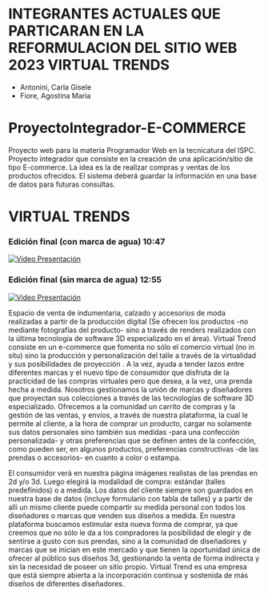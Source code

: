 # INTEGRANTES ACTUALES QUE PARTICARAN EN LA REFORMULACION DEL SITIO WEB 2023 VIRTUAL TRENDS
  - Antonini, Carla Gisele
  - Fiore, Agostina Maria 
  

# ProyectoIntegrador-E-COMMERCE

Proyecto web para la materia Programador Web en la tecnicatura del ISPC.
Proyecto integrador  que consiste en la creación de una aplicación/sitio de tipo E-commerce. La idea es la de realizar compras y ventas de los productos ofrecidos.
El sistema deberá guardar la información en una base de datos para futuras consultas.


# VIRTUAL TRENDS 
### Edición final (con marca de agua) 10:47
[![Video Presentación](https://img.youtube.com/vi/WdF4OM8eYXc/0.jpg)](https://www.youtube.com/watch?v=WdF4OM8eYXc)

### Edición final (sin marca de agua) 12:55
[![Video Presentación](https://img.youtube.com/vi/NvvD0ANatUU/0.jpg)](https://www.youtube.com/watch?v=NvvD0ANatUU)


Espacio de venta de indumentaria, calzado y accesorios de moda realizadas a partir de la producción digital (Se ofrecen los productos -no mediante fotografías del producto- sino a través de renders realizados con la última tecnología de software 3D especializado en el área).
Virtual Trend consiste en un e-commerce que fomenta no sólo el comercio virtual (no in situ) sino la producción y personalización del talle a través de la virtualidad y sus posibilidades de proyección . A la vez, ayuda a tender lazos entre diferentes marcas y el nuevo tipo de consumidor que disfruta de la practicidad de las compras virtuales pero que desea, a la vez, una prenda hecha a medida. Nosotros gestionamos la unión de marcas y diseñadores que proyectan sus colecciones a través de las tecnologías de software 3D especializado.
Ofrecemos a la comunidad un carrito de compras y la gestión de las ventas, y envíos, a través de nuestra plataforma, la cual le permite al cliente, a la hora de comprar un producto, cargar no solamente sus datos personales sino también sus medidas -para una confección personalizada- y otras preferencias que se definen antes de la confección, como pueden ser, en algunos productos, preferencias constructivas -de las prendas o accesorios- en cuanto a color o estampa.

El consumidor verá en nuestra página imágenes realistas de las prendas en 2d y/o 3d. Luego elegirá la modalidad de compra: estándar (talles predefinidos) o a medida.
Los datos del cliente siempre son guardados en nuestra base de datos (incluye formulario con tabla de talles) y a partir de allí un mismo cliente puede compartir su medida personal con todos los diseñadores o marcas que venden sus diseños a medida.
En nuestra plataforma buscamos estimular esta nueva forma de comprar, ya que creemos que no sólo le da a los compradores la posibilidad de elegir y de sentirse a gusto con sus prendas, sino a la comunidad de diseñadores y marcas que se inician en este mercado y que tienen la oportunidad única de ofrecer al público sus diseños 3d, gestionando la venta de forma indirecta y sin la necesidad de poseer un sitio propio.
Virtual Trend es una empresa que está siempre abierta a la incorporación continua y sostenida de más diseños de diferentes diseñadores.




   



